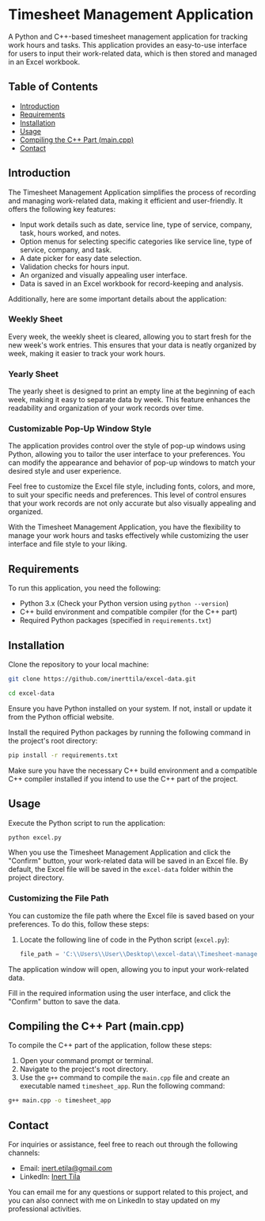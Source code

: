 # Timesheet Management Application

A Python and C++-based timesheet management application for tracking work hours and tasks. This application provides an easy-to-use interface for users to input their work-related data, which is then stored and managed in an Excel workbook.

## Table of Contents
- [Introduction](#introduction)
- [Requirements](#requirements)
- [Installation](#installation)
- [Usage](#usage)
- [Compiling the C++ Part (main.cpp)](#compiling-the-c-part-maincpp)
- [Contact](#contact)
  
## Introduction

The Timesheet Management Application simplifies the process of recording and managing work-related data, making it efficient and user-friendly. It offers the following key features:

- Input work details such as date, service line, type of service, company, task, hours worked, and notes.
- Option menus for selecting specific categories like service line, type of service, company, and task.
- A date picker for easy date selection.
- Validation checks for hours input.
- An organized and visually appealing user interface.
- Data is saved in an Excel workbook for record-keeping and analysis.

Additionally, here are some important details about the application:

### Weekly Sheet
Every week, the weekly sheet is cleared, allowing you to start fresh for the new week's work entries. This ensures that your data is neatly organized by week, making it easier to track your work hours.

### Yearly Sheet
The yearly sheet is designed to print an empty line at the beginning of each week, making it easy to separate data by week. This feature enhances the readability and organization of your work records over time.

### Customizable Pop-Up Window Style
The application provides control over the style of pop-up windows using Python, allowing you to tailor the user interface to your preferences. You can modify the appearance and behavior of pop-up windows to match your desired style and user experience.

Feel free to customize the Excel file style, including fonts, colors, and more, to suit your specific needs and preferences. This level of control ensures that your work records are not only accurate but also visually appealing and organized.

With the Timesheet Management Application, you have the flexibility to manage your work hours and tasks effectively while customizing the user interface and file style to your liking.


## Requirements

To run this application, you need the following:

- Python 3.x (Check your Python version using `python --version`)
- C++ build environment and compatible compiler (for the C++ part)
- Required Python packages (specified in `requirements.txt`)


## Installation

Clone the repository to your local machine:

```bash
git clone https://github.com/inerttila/excel-data.git
```
```bash
cd excel-data
```
Ensure you have Python installed on your system. If not, install or update it from the Python official website.

Install the required Python packages by running the following command in the project's root directory:
```bash
pip install -r requirements.txt
```
Make sure you have the necessary C++ build environment and a compatible C++ compiler installed if you intend to use the C++ part of the project.

## Usage
Execute the Python script to run the application:
```bash
python excel.py
```
When you use the Timesheet Management Application and click the "Confirm" button, your work-related data will be saved in an Excel file. By default, the Excel file will be saved in the `excel-data` folder within the project directory.

### Customizing the File Path

You can customize the file path where the Excel file is saved based on your preferences. To do this, follow these steps:

1. Locate the following line of code in the Python script (`excel.py`):

   ```python
   file_path = 'C:\\Users\\User\\Desktop\\excel-data\\Timesheet-managementt.xlsx'
   
The application window will open, allowing you to input your work-related data.

Fill in the required information using the user interface, and click the "Confirm" button to save the data.

## Compiling the C++ Part (main.cpp)

To compile the C++ part of the application, follow these steps:

1. Open your command prompt or terminal.
2. Navigate to the project's root directory.
3. Use the `g++` command to compile the `main.cpp` file and create an executable named `timesheet_app`. Run the following command:

```bash
g++ main.cpp -o timesheet_app
```
## Contact

For inquiries or assistance, feel free to reach out through the following channels:

- Email: [inert.etila@gmail.com](mailto:inert.etila@gmail.com)
- LinkedIn: [Inert Tila](https://al.linkedin.com/in/inerttila)

You can email me for any questions or support related to this project, and you can also connect with me on LinkedIn to stay updated on my professional activities.
